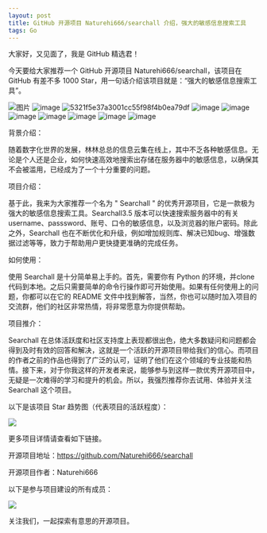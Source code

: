 ```yaml
---
layout: post
title: GitHub 开源项目 Naturehi666/searchall 介绍，强大的敏感信息搜索工具
tags: Go
---
```


大家好，又见面了，我是 GitHub 精选君！

今天要给大家推荐一个 GitHub 开源项目 Naturehi666/searchall，该项目在 GitHub 有差不多 1000 Star，用一句话介绍该项目就是：“强大的敏感信息搜索工具”。


![图片](https://github.com/sujiawei00/naturahi/assets/58332933/82b33850-748d-4e03-8da0-d6552a4c91c5)
![image](https://github.com/Naturehi666/searchall/assets/58332933/07759057-9072-457c-a378-5d3aab611cd1)
![5321f5e37a3001cc55f98f4b0ea79df](https://github.com/Naturehi666/searchall/assets/58332933/2b06c0f4-02e3-4017-b441-110e1bb026c9)
![image](https://github.com/Naturehi666/searchall/assets/58332933/2d27f49f-2442-4abd-8177-bb393fad09b3)
![image](https://github.com/Naturehi666/naturehi/assets/58332933/2a038208-c428-4b72-b823-9f51e7e2d26a)
![image](https://github.com/Naturehi666/naturehi/assets/58332933/62b8fb88-c986-4be5-b043-921df5ed8de8)
![image](https://github.com/Naturehi666/searchall/assets/58332933/a14f513c-3b2c-4634-b184-4af9595b8f0b)
![image](https://github.com/Naturehi666/searchall/assets/58332933/f4260ef6-cf01-4ad1-ad6d-3360d9e0a6ba)
![image](https://github.com/Naturehi666/searchall/assets/58332933/c708169b-56b5-4e0c-acf4-cffdf5dc8733)
![image](https://github.com/Naturehi666/searchall/assets/58332933/440229d6-f0c3-473f-a612-c3ed7b289400)



背景介绍：

随着数字化世界的发展，林林总总的信息云集在线上，其中不乏各种敏感信息。无论是个人还是企业，如何快速高效地搜索出存储在服务器中的敏感信息，以确保其不会被滥用，已经成为了一个十分重要的问题。

项目介绍：

基于此，我来为大家推荐一个名为 " Searchall " 的优秀开源项目，它是一款极为强大的敏感信息搜索工具。Searchall3.5 版本可以快速搜索服务器中的有关 username、passsword、账号、口令的敏感信息，以及浏览器的账户密码。除此之外，Searchall 也在不断优化和升级，例如增加规则库、解决已知bug、增强数据过滤等等，致力于帮助用户更快捷更准确的完成任务。

如何使用：

使用 Searchall 是十分简单易上手的。首先，需要你有 Python 的环境，并clone代码到本地。之后只需要简单的命令行操作即可开始使用。如果有任何使用上的问题，你都可以在它的 README 文件中找到解答，当然，你也可以随时加入项目的交流群，他们的社区非常热情，将非常愿意为你提供帮助。

项目推介：

Searchall 在总体活跃度和社区支持度上表现都很出色，绝大多数疑问和问题都会得到及时有效的回答和解决，这就是一个活跃的开源项目带给我们的信心。而项目的作者之前的作品也得到了广泛的认可，证明了他们在这个领域的专业技能和热情。接下来，对于你我这样的开发者来说，能够参与到这样一款优秀开源项目中，无疑是一次难得的学习和提升的机会。所以，我强烈推荐你去试用、体验并关注 Searchall 这个项目。


以下是该项目 Star 趋势图（代表项目的活跃程度）：

![](https://api.star-history.com/svg?repos=Naturehi666/searchall&type=Timeline)

更多项目详情请查看如下链接。

开源项目地址：https://github.com/Naturehi666/searchall 

开源项目作者：Naturehi666

以下是参与项目建设的所有成员：

![](https://contrib.rocks/image?repo=Naturehi666/searchall)

关注我们，一起探索有意思的开源项目。


